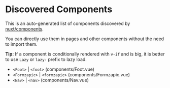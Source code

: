 # Discovered Components

This is an auto-generated list of components discovered by [nuxt/components](https://github.com/nuxt/components).

You can directly use them in pages and other components without the need to import them.

**Tip:** If a component is conditionally rendered with `v-if` and is big, it is better to use `Lazy` or `lazy-` prefix to lazy load.

- `<Foot>` | `<foot>` (components/Foot.vue)
- `<Formzapic>` | `<formzapic>` (components/Formzapic.vue)
- `<Nav>` | `<nav>` (components/Nav.vue)
